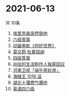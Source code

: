 # 2021-06-13
  共 10条

  <!-- BEGIN -->
  <!-- 最后更新时间:Sun Jun 13 2021 08:10:41 GMT+0000 (Coordinated Universal Time) -->
  1. [埃里克森突然倒地](https://www.zhihu.com/search?q=埃里克森)
1. [六级答案](https://www.zhihu.com/search?q=六级答案)
1. [动画电影《你好世界》](https://www.zhihu.com/search?q=你好世界)
1. [莫文蔚 杜嘉班纳](https://www.zhihu.com/search?q=莫文蔚)
1. [四级答案](https://www.zhihu.com/search?q=四级答案)
1. [向往的生活制作人独家回应](https://www.zhihu.com/search?q=向往的生活)
1. [河南卫视「端午奇妙游」](https://www.zhihu.com/search?q=端午奇妙游)
1. [海贼王 1016 话](https://www.zhihu.com/search?q=海贼王)
1. [湖北十堰燃气爆炸](https://www.zhihu.com/search?q=十堰燃气爆炸)
1. [英语四六级](https://www.zhihu.com/search?q=四六级)
  <!-- END -->
  
